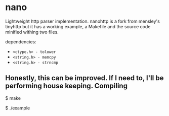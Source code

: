 nano
========
Lightweight http parser implementation. nanohttp is a fork from mensley's tinyhttp but it has a working example, a Makefile and the source code minified withing two files.

dependencies:

* `<ctype.h> - tolower`
* `<string.h> - memcpy`
* `<string.h> - strncmp`

Honestly, this can be improved. If I need to, I'll be performing house keeping.
Compiling
---------
$ make

$ ./example
